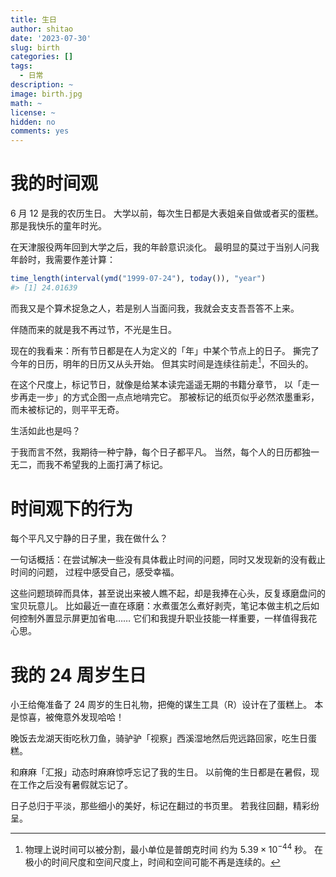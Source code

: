 ```yaml
---
title: 生日
author: shitao
date: '2023-07-30'
slug: birth
categories: []
tags:
  - 日常
description: ~
image: birth.jpg
math: ~
license: ~
hidden: no
comments: yes
---
```


# 我的时间观

6 月 12 是我的农历生日。
大学以前，每次生日都是大表姐亲自做或者买的蛋糕。
那是我快乐的童年时光。

在天津服役两年回到大学之后，我的年龄意识淡化。
最明显的莫过于当别人问我年龄时，我需要作差计算：

```r
time_length(interval(ymd("1999-07-24"), today()), "year")
#> [1] 24.01639
```

而我又是个算术捉急之人，若是别人当面问我，我就会支支吾吾答不上来。

伴随而来的就是我不再过节，不光是生日。

现在的我看来：所有节日都是在人为定义的「年」中某个节点上的日子。
撕完了今年的日历，明年的日历又从头开始。
但其实时间是连续往前走[^1]，不回头的。

在这个尺度上，标记节日，就像是给某本读完遥遥无期的书籍分章节，
以「走一步再走一步」的方式企图一点点地啃完它。
那被标记的纸页似乎必然浓墨重彩，而未被标记的，则平平无奇。

生活如此也是吗？

于我而言不然，我期待一种宁静，每个日子都平凡。
当然，每个人的日历都独一无二，而我不希望我的上面打满了标记。

# 时间观下的行为

每个平凡又宁静的日子里，我在做什么？

一句话概括：在尝试解决一些没有具体截止时间的问题，同时又发现新的没有截止时间的问题，
过程中感受自己，感受幸福。

这些问题琐碎而具体，甚至说出来被人瞧不起，却是我捧在心头，反复琢磨盘问的宝贝玩意儿。
比如最近一直在琢磨：水煮蛋怎么煮好剥壳，笔记本做主机之后如何控制外置显示屏更加省电……
它们和我提升职业技能一样重要，一样值得我花心思。

# 我的 24 周岁生日

小王给俺准备了 24 周岁的生日礼物，把俺的谋生工具（R）设计在了蛋糕上。
本是惊喜，被俺意外发现哈哈！

晚饭去龙湖天街吃秋刀鱼，骑驴驴「视察」西溪湿地然后兜远路回家，吃生日蛋糕。

和麻麻「汇报」动态时麻麻惊呼忘记了我的生日。
以前俺的生日都是在暑假，现在工作之后没有暑假就忘记了。

日子总归于平淡，那些细小的美好，标记在翻过的书页里。
若我往回翻，精彩纷呈。

[^1]: 物理上说时间可以被分割，最小单位是普朗克时间
约为 $5.39 \times 10^{-44}$ 秒。
在极小的时间尺度和空间尺度上，时间和空间可能不再是连续的。
